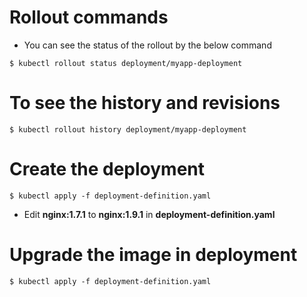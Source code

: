 # Rollout commands
- You can see the status of the rollout by the below command

`$ kubectl rollout status deployment/myapp-deployment`

# To see the history and revisions

`$ kubectl rollout history deployment/myapp-deployment`

# Create the deployment

`$ kubectl apply -f deployment-definition.yaml`

- Edit **nginx:1.7.1** to **nginx:1.9.1** in **deployment-definition.yaml**

# Upgrade the image in deployment 

`$ kubectl apply -f deployment-definition.yaml`
